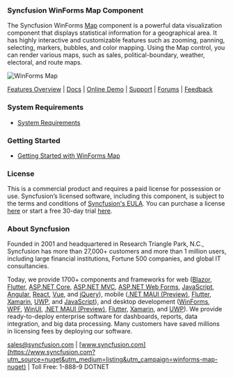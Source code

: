 ### Syncfusion WinForms Map Component
The Syncfusion WinForms [Map](https://www.syncfusion.com/winforms-ui-controls/map?utm_source=nuget&utm_medium=listing&utm_campaign=winforms-maps-nuget) component is a powerful data visualization component that displays statistical information for a geographical area. It has highly interactive and customizable features such as zooming, panning, selecting, markers, bubbles, and color mapping. Using the Map control, you can render various maps, such as sales, political-boundary, weather, electoral, and route maps.

![WinForms Map](https://cdn.syncfusion.com/nuget-readme/winforms/winforms_map.png)

[Features Overview](https://www.syncfusion.com/winforms-ui-controls/map?utm_source=nuget&utm_medium=listing&utm_campaign=winforms-maps-nuget) | [Docs](https://help.syncfusion.com/windowsforms/map/getting-started?utm_source=nuget&utm_medium=listing&utm_campaign=winforms-map-nuget) | [Online Demo](https://github.com/syncfusion/winforms-demos?utm_source=nuget&utm_medium=listing&utm_campaign=winforms-map-nuget) | [Support](https://www.syncfusion.com/support/directtrac/incidents/newincident?utm_source=nuget&utm_medium=listing&utm_campaign=winforms-map-nuget) | [Forums](https://www.syncfusion.com/forums/windowsforms?utm_source=nuget&utm_medium=listing&utm_campaign=winforms-map-nuget) | [Feedback](https://www.syncfusion.com/feedback/winforms?utm_source=nuget&utm_medium=listing&utm_campaign=winforms-map-nuget)

### System Requirements

* [System Requirements](https://help.syncfusion.com/windowsforms/installation/system-requirements?utm_source=nuget&utm_medium=listing&utm_campaign=winforms-map-nuget)

### Getting Started

* [Getting Started with WinForms Map](https://help.syncfusion.com/windowsforms/map/getting-started?utm_source=nuget&utm_medium=listing&utm_campaign=winforms-map-nuget)

### License

This is a commercial product and requires a paid license for possession or use. Syncfusion’s licensed software, including this component, is subject to the terms and conditions of [Syncfusion's EULA](https://www.syncfusion.com/eula/es/?utm_source=nuget&utm_medium=listing&utm_campaign=winforms-map-nuget). You can purchase a license [here](https://www.syncfusion.com/sales/products?utm_source=nuget&utm_medium=listing&utm_campaign=winforms-map-nuget) or start a free 30-day trial [here](https://www.syncfusion.com/account/manage-trials/start-trials?utm_source=nuget&utm_medium=listing&utm_campaign=winforms-map-nuget).

### About Syncfusion

Founded in 2001 and headquartered in Research Triangle Park, N.C., Syncfusion has more than 27,000+ customers and more than 1 million users, including large financial institutions, Fortune 500 companies, and global IT consultancies.
 
Today, we provide 1700+ components and frameworks for web ([Blazor](https://www.syncfusion.com/blazor-components?utm_source=nuget&utm_medium=listing&utm_campaign=winforms-map-nuget), [Flutter](https://www.syncfusion.com/flutter-widgets?utm_source=nuget&utm_medium=listing&utm_campaign=winforms-map-nuget), [ASP.NET Core](https://www.syncfusion.com/aspnet-core-ui-controls?utm_source=nuget&utm_medium=listing&utm_campaign=winforms-map-nuget), [ASP.NET MVC](https://www.syncfusion.com/aspnet-mvc-ui-controls?utm_source=nuget&utm_medium=listing&utm_campaign=winforms-map-nuget), [ASP.NET Web Forms](https://www.syncfusion.com/jquery/aspnet-webforms-ui-controls?utm_source=nuget&utm_medium=listing&utm_campaign=winforms-map-nuget), [JavaScript](https://www.syncfusion.com/javascript-ui-controls?utm_source=nuget&utm_medium=listing&utm_campaign=winforms-map-nuget), [Angular](https://www.syncfusion.com/angular-ui-components?utm_source=nuget&utm_medium=listing&utm_campaign=winforms-map-nuget), [React](https://www.syncfusion.com/react-ui-components?utm_source=nuget&utm_medium=listing&utm_campaign=winforms-map-nuget), [Vue](https://www.syncfusion.com/vue-ui-components?utm_source=nuget&utm_medium=listing&utm_campaign=winforms-map-nuget), and [jQuery](https://www.syncfusion.com/jquery-ui-widgets?utm_source=nuget&utm_medium=listing&utm_campaign=winforms-map-nuget)), mobile ([.NET MAUI (Preview)](https://www.syncfusion.com/maui-controls?utm_source=nuget&utm_medium=listing&utm_campaign=winforms-map-nuget), [Flutter](https://www.syncfusion.com/flutter-widgets?utm_source=nuget&utm_medium=listing&utm_campaign=winforms-map-nuget), [Xamarin](https://www.syncfusion.com/xamarin-ui-controls?utm_source=nuget&utm_medium=listing&utm_campaign=winforms-map-nuget), [UWP](https://www.syncfusion.com/uwp-ui-controls?utm_source=nuget&utm_medium=listing&utm_campaign=winforms-map-nuget), and [JavaScript](https://www.syncfusion.com/javascript-ui-controls?utm_source=nuget&utm_medium=listing&utm_campaign=winforms-map-nuget)), and desktop development ([WinForms](https://www.syncfusion.com/winforms-ui-controls?utm_source=nuget&utm_medium=listing&utm_campaign=winforms-map-nuget), [WPF](https://www.syncfusion.com/wpf-controls?utm_source=nuget&utm_medium=listing&utm_campaign=winforms-map-nuget), [WinUI](https://www.syncfusion.com/winui-controls?utm_source=nuget&utm_medium=listing&utm_campaign=winforms-map-nuget), [.NET MAUI (Preview)](https://www.syncfusion.com/maui-controls?utm_source=nuget&utm_medium=listing&utm_campaign=winforms-map-nuget), [Flutter](https://www.syncfusion.com/flutter-widgets?utm_source=nuget&utm_medium=listing&utm_campaign=winforms-map-nuget), [Xamarin](https://www.syncfusion.com/xamarin-ui-controls?utm_source=nuget&utm_medium=listing&utm_campaign=winforms-map-nuget), and [UWP](https://www.syncfusion.com/uwp-ui-controls?utm_source=nuget&utm_medium=listing&utm_campaign=winforms-map-nuget)). We provide ready-to-deploy enterprise software for dashboards, reports, data integration, and big data processing. Many customers have saved millions in licensing fees by deploying our software.

[sales@syncfusion.com](mailto:sales@syncfusion.com?Subject=Syncfusion%20WinForms%20Map-%20NuGet) | [www.syncfusion.com](https://www.syncfusion.com?utm_source=nuget&utm_medium=listing&utm_campaign=winforms-map-nuget) | Toll Free: 1-888-9 DOTNET



